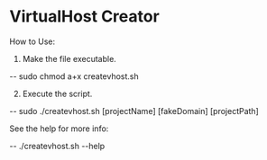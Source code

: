 VirtualHost Creator
===================

How to Use:

1. Make the file executable.

-- sudo chmod a+x createvhost.sh

2. Execute the script.

-- sudo ./createvhost.sh [projectName] [fakeDomain] [projectPath]

See the help for more info:

-- ./createvhost.sh --help
